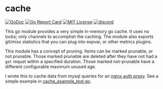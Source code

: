 # cache

[![GoDoc](https://godoc.org/golift.io/cache/svc?status.svg)](https://pkg.go.dev/golift.io/cache)
[![Go Report Card](https://goreportcard.com/badge/golift.io/cache)](https://goreportcard.com/report/golift.io/cache)
[![MIT License](http://img.shields.io/:license-mit-blue.svg)](https://github.com/golift/cache/blob/master/LICENSE)
[![discord](https://badgen.net/badge/icon/Discord?color=0011ff&label&icon=https://simpleicons.now.sh/discord/eee "GoLift Discord")](https://golift.io/discord)

This go module provides a very simple in-memory go cache.
It uses no locks; only channels to accomplish the caching.
The module also exports git/miss statistics that you can 
plug into expvar, or other metrics plugins.

This module has a concept of pruning. Items can be marked prunable,
or not prunable. Those marked prunable are deleted after they have not
had a `get` requst within a specified duration. Those marked not-prunable
have a different configurable maximum unused age.

I wrote this to cache data from mysql queries for an [nginx auth proxy](https://github.com/Notifiarr/mysql-auth-proxy).
See a simple example in [cache_example_test.go](cache_example_test.go).
